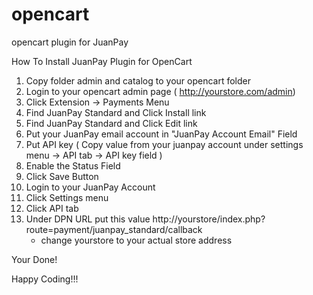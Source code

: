 opencart
========

opencart plugin for JuanPay 

How To Install JuanPay Plugin for OpenCart

1. Copy folder admin and catalog to your opencart folder
2. Login to your opencart admin page ( http://yourstore.com/admin)
3. Click Extension -> Payments Menu
4. Find JuanPay Standard and Click Install link
5. Find JuanPay Standard and Click Edit link
6. Put your JuanPay email account in "JuanPay Account Email" Field
7. Put API key ( Copy value from your juanpay account under settings menu -> API tab -> API key field )
8. Enable the Status Field
9. Click Save Button
10. Login to your JuanPay Account
12. Click Settings menu
13. Click API tab
14. Under DPN URL put this value http://yourstore/index.php?route=payment/juanpay_standard/callback
    * change yourstore to your actual store address

Your Done!


Happy Coding!!!



   
